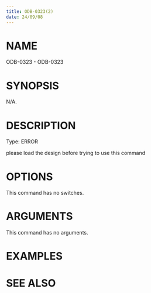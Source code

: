 ```yaml
---
title: ODB-0323(2)
date: 24/09/08
---
```


# NAME

ODB-0323 - ODB-0323

# SYNOPSIS

N/A.

# DESCRIPTION

Type: ERROR

please load the design before trying to use this command

# OPTIONS

This command has no switches.

# ARGUMENTS

This command has no arguments.

# EXAMPLES

# SEE ALSO
